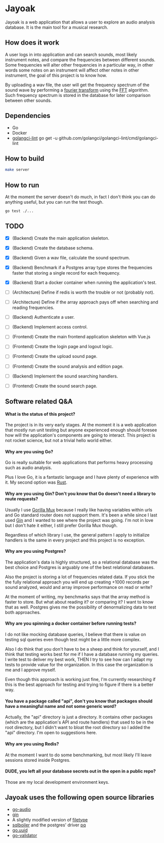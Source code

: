 # Jayoak

Jayoak is a web application that allows a user to explore an audio analysis database. It is the main tool for a musical research.


## How does it work

A user logs in into application and can search sounds, most likely instrument notes, and compare the frequencies between different sounds. Some frequencies will alter other frequencies in a particular way, in other words some notes on an instrument will affect other notes in other instrument, the goal of this project is to know how.

By uploading a wav file, the user will get the frequency spectrum of the sound wave by performing a [fourier transform](https://en.wikipedia.org/wiki/Fourier_transform) using the [FFT](https://en.wikipedia.org/wiki/Fast_Fourier_transform) algorithm. Such frequency spectrum is stored in the database for later comparison between other sounds.

## Dependencies

* Go
* Docker
* [golangci-lint](github.com/golangci/golangci-lint/cmd/golangci-lint) go get -u github.com/golangci/golangci-lint/cmd/golangci-lint

## How to build

```sh
make server
```

## How to run

At the moment the server doesn't do much, in fact I don't think you can do anything useful, but you can run the test though.


```sh
go test ./...
```

## TODO

- [x] (Backend) Create the main application skeleton.
- [x] (Backend) Create the database schema.
- [x] (Backend) Given a wav file, calculate the sound spectrum.
- [x] (Backend) Benchmark if a Postgres array type stores the frequencies faster that storing a single record for each frequency.
- [x] (Backend) Start a docker container when running the application's test.
- [ ] (Architecture) Define if redis is worth the trouble or not (probably not).
- [ ] (Architecture) Define if the array approach pays off when searching and reading frequencies.
- [ ] (Backend) Authenticate a user.
- [ ] (Backend) Implement access control.
- [ ] (Frontend) Create the main frontend application skeleton with Vue.js
- [ ] (Frontend) Create the login page and logout logic.
- [ ] (Frontend) Create the upload sound page.
- [ ] (Frontend) Create the sound analysis and edition page.
- [ ] (Backend) Implement the sound searching handlers.
- [ ] (Frontend) Create the sound search page.


## Software related Q&A

#### What is the status of this project?

The project is in its very early stages. At the moment it is a web application that mostly run unit testing but anyone experienced enough should foresee how will the application's components are going to interact. This project is not rocket science, but not a trivial hello world either.

#### Why are you using Go?

Go is really suitable for web applications that performs heavy processing such as audio analysis.

Plus I love Go, it is a fantastic language and I have plenty of experience with it. My second option was [Rust](https://www.rust-lang.org).

#### Why are you using Gin? Don't you know that Go doesn't need a library to route requests?

Usually I use [Gorilla Mux](https://github.com/gorilla/mux) because I really like having variables within urls and Go standard router does not support them.
It's been a while since I last used [Gin](github.com/gin-gonic/gin) and I wanted to see where the project was going. I'm not in love but I don't hate it either, I still prefer Gorilla Mux though.

Regardless of which library I use, the general pattern I apply to initialize handlers is the same in every project and this project is no exception.

#### Why are you using Postgres?

The application's data is highly structured, so a relational database was the best choice and Postgres is arguably one of the best relational databases.

Also the project is storing a lot of frequencies related data. If you stick the the fully relational approach you will end up creating +1000 records per sound analyzed, would and array improve performance on read or write?

At the moment of writing, my benchmarks says that the array method is faster to store. But what about reading it? or comparing it? I want to know that as well. Postgres gives me the possibility of denormalizing data to test both approaches.

#### Why are you spinning a docker container before running tests?

I do not like mocking database queries, I believe that there is value on testing sql queries even though test might be a little more complex.

Also I do think that you don't have to be a sheep and think for yourself, and I think that testing works best for me if I have a database running my queries. I write test to deliver my best work, THEN I try to see how can I adapt my tests to provide value for the organization. In this case the organization is me and I approve myself.

Even though this approach is working just fine, I'm currently researching if this is the best approach for testing and trying to figure if there is a better way.


#### You have a package called "api", don't you know that packages should have a meaningful name and not some generic word?

Actually, the "api" directory is just a directory. It contains other packages (which are the application's API and route handlers) that used to be in the root directory, but I didn't want to bloat the root directory so I added the "api" directory. I'm open to suggestions here.

#### Why are you using Redis?

At the moment I want to do some benchmarking, but most likely I'll leave sessions stored inside Postgres.


#### DUDE, you left all your database secrets out in the open in a public repo?

Those are my local development environment keys.


## Jayoak uses the following open source libraries

* [go-audio](https://github.com/go-audio)
* [gin](github.com/gin-gonic/gin)
* A slightly modified version of [filetype](https://github.com/h2non/filetype)
* [sqlboiler](github.com/volatiletech/sqlboiler) and the postgres' driver [pq](github.com/lib/pq)
* [go.uuid](github.com/satori/go.uuid)
* [go-validator](gopkg.in/go-playground/validator.v9)